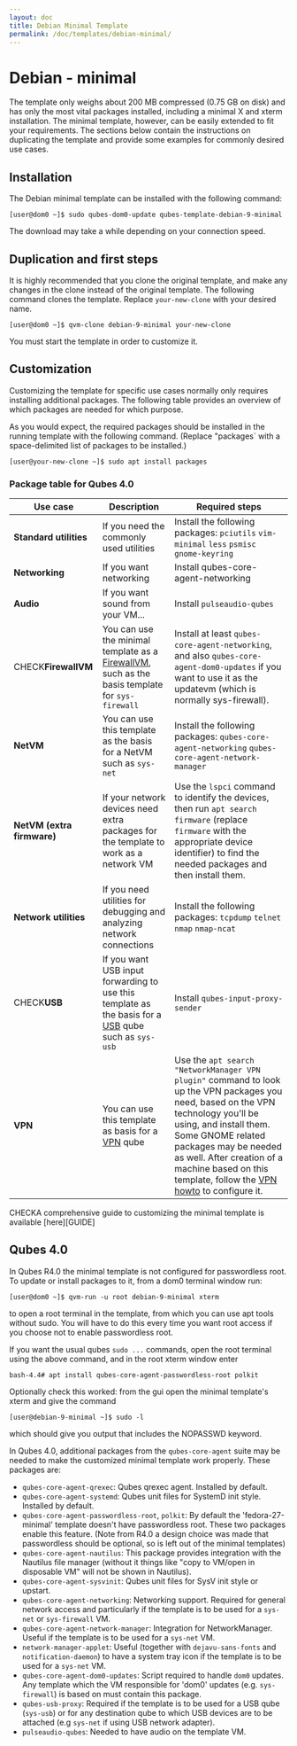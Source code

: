 ```yaml
---
layout: doc
title: Debian Minimal Template
permalink: /doc/templates/debian-minimal/
---
```


Debian - minimal
================

The template only weighs about 200 MB compressed (0.75 GB on disk) and has only the most vital packages installed, including a minimal X and xterm installation.
The minimal template, however, can be easily extended to fit your requirements. The sections below contain the instructions on duplicating the template and provide some examples for commonly desired use cases.

Installation
------------

The Debian minimal template can be installed with the following command:

~~~
[user@dom0 ~]$ sudo qubes-dom0-update qubes-template-debian-9-minimal
~~~

The download may take a while depending on your connection speed.

Duplication and first steps
---------------------------

It is highly recommended that you clone the original template, and make any changes in the clone instead of the original template. The following command clones the template. Replace `your-new-clone` with your desired name.

~~~
[user@dom0 ~]$ qvm-clone debian-9-minimal your-new-clone
~~~

You must start the template in order to customize it.

Customization
-------------

Customizing the template for specific use cases normally only requires installing additional packages.
The following table provides an overview of which packages are needed for which purpose.

As you would expect, the required packages should be installed in the running template with the following command. (Replace "packages` with a space-delimited list of packages to be installed.)

~~~
[user@your-new-clone ~]$ sudo apt install packages
~~~
### Package table for Qubes 4.0

Use case | Description | Required steps
--- | --- | ---
**Standard utilities** | If you need the commonly used utilities | Install the following packages: `pciutils` `vim-minimal` `less` `psmisc` `gnome-keyring`
**Networking** | If you want networking | Install qubes-core-agent-networking
**Audio** | If you want sound from your VM... | Install `pulseaudio-qubes`
CHECK**FirewallVM** | You can use the minimal template as a [FirewallVM](/doc/firewall/), such as the basis template for `sys-firewall` | Install at least `qubes-core-agent-networking`, and also `qubes-core-agent-dom0-updates` if you want to use it as the updatevm (which is normally sys-firewall).
**NetVM** | You can use this template as the basis for a NetVM such as `sys-net` | Install the following packages:  `qubes-core-agent-networking` `qubes-core-agent-network-manager`
**NetVM (extra firmware)** | If your network devices need extra packages for the template to work as a network VM | Use the `lspci` command to identify the devices, then run `apt search firmware` (replace `firmware` with the appropriate device identifier) to find the needed packages and then install them.
**Network utilities** | If you need utilities for debugging and analyzing network connections | Install the following packages: `tcpdump` `telnet` `nmap` `nmap-ncat`
CHECK**USB** | If you want USB input forwarding to use this template as the basis for a [USB](/doc/usb/) qube such as `sys-usb` | Install `qubes-input-proxy-sender`
**VPN** | You can use this template as basis for a [VPN](/doc/vpn/) qube | Use the `apt search "NetworkManager VPN plugin"` command to look up the VPN packages you need, based on the VPN technology you'll be using, and install them. Some GNOME related packages may be needed as well. After creation of a machine based on this template, follow the [VPN howto](/doc/vpn/#set-up-a-proxyvm-as-a-vpn-gateway-using-networkmanager) to configure it.
 
CHECKA comprehensive guide to customizing the minimal template is available [here][GUIDE]


Qubes 4.0
---------

In Qubes R4.0 the minimal template is not configured for passwordless root.  To update or install packages to it, from a dom0 terminal window run:

~~~
[user@dom0 ~]$ qvm-run -u root debian-9-minimal xterm
~~~
to open a root terminal in the template, from which you can use apt tools without sudo. You will have to do this every time you want root access if you choose not to enable passwordless root. 

If you want the usual qubes `sudo ...` commands, open the root terminal using the above command, and in the root xterm window enter

~~~
bash-4.4# apt install qubes-core-agent-passwordless-root polkit
~~~

Optionally check this worked: from the gui open the minimal template's xterm and give the command

~~~
[user@debian-9-minimal ~]$ sudo -l
~~~

which should give you output that includes the NOPASSWD keyword.


In Qubes 4.0, additional packages from the `qubes-core-agent` suite may be needed to make the customized minimal template work properly. These packages are:

- `qubes-core-agent-qrexec`: Qubes qrexec agent. Installed by default.
- `qubes-core-agent-systemd`: Qubes unit files for SystemD init style. Installed by default.
- `qubes-core-agent-passwordless-root`, `polkit`: By default the 'fedora-27-minimal' template doesn't have passwordless root. These two packages enable this feature. (Note from R4.0 a design choice was made that passwordless should be optional, so is left out of the minimal templates)
- `qubes-core-agent-nautilus`: This package provides integration with the Nautilus file manager (without it things like "copy to VM/open in disposable VM" will not be shown in Nautilus).
- `qubes-core-agent-sysvinit`: Qubes unit files for SysV init style or upstart.
- `qubes-core-agent-networking`: Networking support. Required for general network access and particularly if the template is to be used for a `sys-net` or `sys-firewall` VM.
- `qubes-core-agent-network-manager`: Integration for NetworkManager. Useful if the template is to be used for a `sys-net` VM.
- `network-manager-applet`: Useful (together with `dejavu-sans-fonts` and `notification-daemon`) to have a system tray icon if the template is to be used for a `sys-net` VM.
- `qubes-core-agent-dom0-updates`: Script required to handle `dom0` updates. Any template which the VM responsible for 'dom0' updates (e.g. `sys-firewall`) is based on must contain this package.
- `qubes-usb-proxy`: Required if the template is to be used for a USB qube (`sys-usb`) or for any destination qube to which USB devices are to be attached (e.g `sys-net` if using USB network adapter).
- `pulseaudio-qubes`: Needed to have audio on the template VM.

